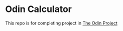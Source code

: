 # Odin Calculator

This repo is for completing project in [The Odin Project](https://www.theodinproject.com/)
